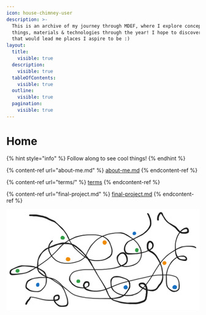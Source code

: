 ```yaml
---
icon: house-chimney-user
description: >-
  This is an archive of my journey through MDEF, where I explore concepts,
  things, materials & technologies through the year! I hope to discover paths
  that would lead me places I aspire to be :)
layout:
  title:
    visible: true
  description:
    visible: true
  tableOfContents:
    visible: true
  outline:
    visible: true
  pagination:
    visible: true
---
```


# Home

{% hint style="info" %}
Follow along to see cool things!&#x20;
{% endhint %}



{% content-ref url="about-me.md" %}
[about-me.md](about-me.md)
{% endcontent-ref %}

{% content-ref url="terms/" %}
[terms](terms/)
{% endcontent-ref %}

{% content-ref url="final-project.md" %}
[final-project.md](final-project.md)
{% endcontent-ref %}





<img src=".gitbook/assets/file.excalidraw.svg" alt="" class="gitbook-drawing">














